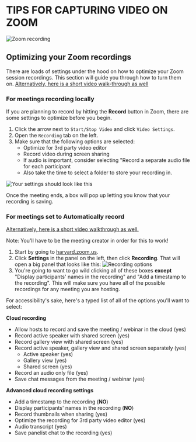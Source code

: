 # TIPS FOR CAPTURING VIDEO ON ZOOM
![Zoom recording](https://media.giphy.com/media/UQfqQifAjmFHVmstIl/giphy.gif)

## Optimizing your Zoom recordings
There are loads of settings under the hood on how to optimize your Zoom session recordings. This section will guide you through how to turn them on. [Alternatively, here is a short video walk-through as well](https://www.youtube.com/watch?v=Ty0CJH5yzWw&feature=youtu.be)

### For meetings recording locally
If you are planning to record by hitting the **Record** button in Zoom, there are some settings to optimize before you begin.

1. Click the arrow next to `Start/Stop Video` and click `Video Settings`.
2. Open the `Recording` tab on the left.
3. Make sure that the following options are selected:
    * Optimize for 3rd party video editor
    * Record video during screen sharing
    * If audio is important, consider selecting "Record a separate audio file for each participant
    * Also take the time to select a folder to store your recording in.

![Your settings should look like this](https://files.slack.com/files-pri/T0HTW3H0V-F01B6HB7B4Z/screen_shot_2020-09-16_at_12.58.25_pm.png?pub_secret=7761739847)

Once the meeting ends, a box will pop up letting you know that your recording is saving.



### For meetings set to Automatically record
 [Alternatively, here is a short video walkthrough as well.](https://www.youtube.com/watch?v=Ty0CJH5yzWw&feature=youtu.be)

Note: You'll have to be the meeting creator in order for this to work!

1. Start by going to [harvard.zoom.us](harvard.zoom.us).
2. Click **Settings** in the panel on the left, then click **Recording**.
That will open a big panel that looks like this:
![Recording options](https://files.slack.com/files-pri/T0HTW3H0V-F0167140CE5/screen_shot_2020-06-22_at_11.49.27_am.png?pub_secret=f528e0fbaf)
3. You're going to want to go wild clicking all of these boxes **except** "Display participants' names in the recording" and "Add a timestamp to the recording". This will make sure you have all of the possible recordings for any meeting you are hosting.


For accessibility's sake, here's a typed list of all of the options you'll want to select:


**Cloud recording**

- Allow hosts to record and save the meeting / webinar in the cloud (yes)
- Record active speaker with shared screen (yes)
- Record gallery view with shared screen (yes)
- Record active speaker, gallery view and shared screen separately (yes)
   - Active speaker (yes)
  - Gallery view (yes)
  - Shared screen (yes)
- Record an audio only file (yes)
- Save chat messages from the meeting / webinar (yes)

**Advanced cloud recording settings**
- Add a timestamp to the recording (**NO**)
- Display participants' names in the recording (**NO**)
- Record thumbnails when sharing (yes)
- Optimize the recording for 3rd party video editor (yes)
- Audio transcript (yes)
- Save panelist chat to the recording (yes)

